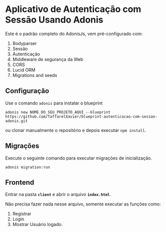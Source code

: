 # Aplicativo de Autenticação com Sessão Usando Adonis

Este é o padrão completo do AdonisJs, vem pré-configurado com:

1. Bodyparser
2. Sessão
3. Autenticação
4. Middleware de segurança da Web
5. CORS
6. Lucid ORM
7. Migrations and seeds

## Configuração
Use o comando ``adonis`` para instalar o blueprint

``adonis new NOME_DO_SEU_PROJETO_AQUI --blueprint https://github.com/TaffarelXavier/blueprint-autenticacao-com-sessao-adonis.git``

ou clonar manualmente o repositório e depois executar ``npm install``.

## Migrações
Execute o seguinte comando para executar migrações de inicialização.

``adonis migration:run``

## Frontend

Entrar na pasta __``client``__ e abrir o arquivo __``index.html``__.

Não precisa fazer nada nesse arquivo, somente executar as funções como:

1. Registrar
2. Login
3. Mostrar Usuário logado.